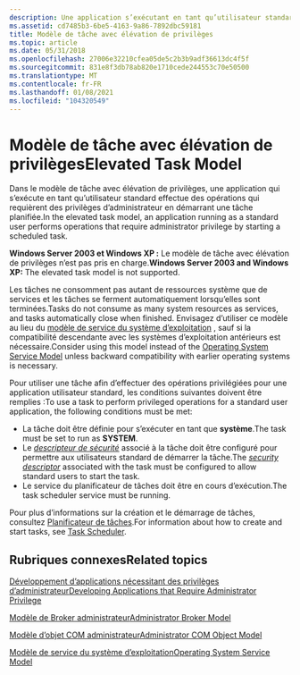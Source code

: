 ```yaml
---
description: Une application s’exécutant en tant qu’utilisateur standard effectue des opérations qui requièrent des privilèges d’administrateur en démarrant une tâche planifiée.
ms.assetid: cd7485b3-6be5-4163-9a86-7892dbc59181
title: Modèle de tâche avec élévation de privilèges
ms.topic: article
ms.date: 05/31/2018
ms.openlocfilehash: 27006e32210cfea05de5c2b3b9adf36613dc4f5f
ms.sourcegitcommit: 831e8f3db78ab820e1710cede244553c70e50500
ms.translationtype: MT
ms.contentlocale: fr-FR
ms.lasthandoff: 01/08/2021
ms.locfileid: "104320549"
---
```

# <a name="elevated-task-model"></a><span data-ttu-id="9d1b9-103">Modèle de tâche avec élévation de privilèges</span><span class="sxs-lookup"><span data-stu-id="9d1b9-103">Elevated Task Model</span></span>

<span data-ttu-id="9d1b9-104">Dans le modèle de tâche avec élévation de privilèges, une application qui s’exécute en tant qu’utilisateur standard effectue des opérations qui requièrent des privilèges d’administrateur en démarrant une tâche planifiée.</span><span class="sxs-lookup"><span data-stu-id="9d1b9-104">In the elevated task model, an application running as a standard user performs operations that require administrator privilege by starting a scheduled task.</span></span>

<span data-ttu-id="9d1b9-105">**Windows Server 2003 et Windows XP :** Le modèle de tâche avec élévation de privilèges n’est pas pris en charge.</span><span class="sxs-lookup"><span data-stu-id="9d1b9-105">**Windows Server 2003 and Windows XP:** The elevated task model is not supported.</span></span>

<span data-ttu-id="9d1b9-106">Les tâches ne consomment pas autant de ressources système que de services et les tâches se ferment automatiquement lorsqu’elles sont terminées.</span><span class="sxs-lookup"><span data-stu-id="9d1b9-106">Tasks do not consume as many system resources as services, and tasks automatically close when finished.</span></span> <span data-ttu-id="9d1b9-107">Envisagez d’utiliser ce modèle au lieu du [modèle de service du système d’exploitation](operating-system-service-model.md) , sauf si la compatibilité descendante avec les systèmes d’exploitation antérieurs est nécessaire.</span><span class="sxs-lookup"><span data-stu-id="9d1b9-107">Consider using this model instead of the [Operating System Service Model](operating-system-service-model.md) unless backward compatibility with earlier operating systems is necessary.</span></span>

<span data-ttu-id="9d1b9-108">Pour utiliser une tâche afin d’effectuer des opérations privilégiées pour une application utilisateur standard, les conditions suivantes doivent être remplies :</span><span class="sxs-lookup"><span data-stu-id="9d1b9-108">To use a task to perform privileged operations for a standard user application, the following conditions must be met:</span></span>

-   <span data-ttu-id="9d1b9-109">La tâche doit être définie pour s’exécuter en tant que **système**.</span><span class="sxs-lookup"><span data-stu-id="9d1b9-109">The task must be set to run as **SYSTEM**.</span></span>
-   <span data-ttu-id="9d1b9-110">Le [*descripteur de sécurité*](/windows/desktop/SecGloss/s-gly) associé à la tâche doit être configuré pour permettre aux utilisateurs standard de démarrer la tâche.</span><span class="sxs-lookup"><span data-stu-id="9d1b9-110">The [*security descriptor*](/windows/desktop/SecGloss/s-gly) associated with the task must be configured to allow standard users to start the task.</span></span>
-   <span data-ttu-id="9d1b9-111">Le service du planificateur de tâches doit être en cours d’exécution.</span><span class="sxs-lookup"><span data-stu-id="9d1b9-111">The task scheduler service must be running.</span></span>

<span data-ttu-id="9d1b9-112">Pour plus d’informations sur la création et le démarrage de tâches, consultez [Planificateur de tâches](/windows/desktop/TaskSchd/task-scheduler-start-page).</span><span class="sxs-lookup"><span data-stu-id="9d1b9-112">For information about how to create and start tasks, see [Task Scheduler](/windows/desktop/TaskSchd/task-scheduler-start-page).</span></span>

## <a name="related-topics"></a><span data-ttu-id="9d1b9-113">Rubriques connexes</span><span class="sxs-lookup"><span data-stu-id="9d1b9-113">Related topics</span></span>

<dl> <dt>

[<span data-ttu-id="9d1b9-114">Développement d’applications nécessitant des privilèges d’administrateur</span><span class="sxs-lookup"><span data-stu-id="9d1b9-114">Developing Applications that Require Administrator Privilege</span></span>](developing-applications-that-require-administrator-privilege.md)
</dt> <dt>

[<span data-ttu-id="9d1b9-115">Modèle de Broker administrateur</span><span class="sxs-lookup"><span data-stu-id="9d1b9-115">Administrator Broker Model</span></span>](administrator-broker-model.md)
</dt> <dt>

[<span data-ttu-id="9d1b9-116">Modèle d’objet COM administrateur</span><span class="sxs-lookup"><span data-stu-id="9d1b9-116">Administrator COM Object Model</span></span>](administrator-com-object-model.md)
</dt> <dt>

[<span data-ttu-id="9d1b9-117">Modèle de service du système d’exploitation</span><span class="sxs-lookup"><span data-stu-id="9d1b9-117">Operating System Service Model</span></span>](operating-system-service-model.md)
</dt> </dl>

 

 
